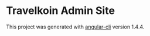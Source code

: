 # Travelkoin Admin Site

This project was generated with [angular-cli](https://github.com/angular/angular-cli) version 1.4.4.
